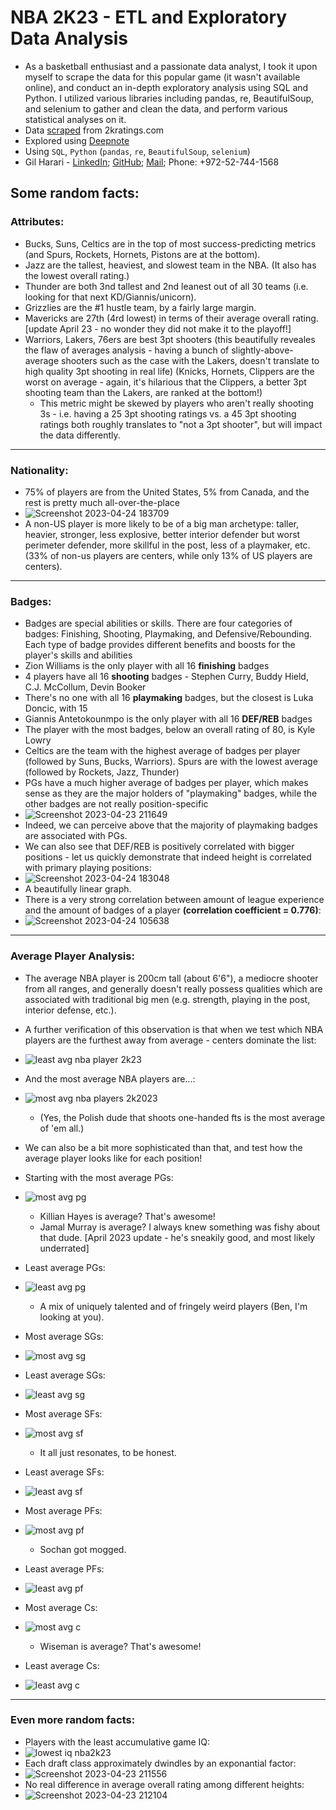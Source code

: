 # NBA 2K23 - ETL and Exploratory Data Analysis

* As a basketball enthusiast and a passionate data analyst, I took it upon myself to scrape the data for this popular game (it wasn't available online), and conduct an in-depth exploratory analysis using SQL and Python. I utilized various libraries including pandas, re, BeautifulSoup, and selenium to gather and clean the data, and perform various statistical analyses on it.
* Data [scraped](https://github.com/gilha/nba-2k23-etl-and-data-analysis/blob/main/nba2k23_ETL_scraping.ipynb) from 2kratings.com
* Explored using [Deepnote](https://deepnote.com/workspace/myspace-48fd-0eac2a92-5a71-4337-8f15-180141a776a8/project/nba2k23data-f770f9fc-15a2-479f-b902-8fcc18f53535/notebook/nba2k23_exploratory_data_analysis-229786d9262e4ee2b959350f970cf925)
* Using `SQL`, `Python` (`pandas`, `re`, `BeautifulSoup`, `selenium`)
* Gil Harari - [LinkedIn](https://www.linkedin.com/in/gilharari/); [GitHub](https://github.com/gilha); [Mail](mailto:gil1996@gmail.com); Phone: +972-52-744-1568

## Some random facts:
### Attributes:
- Bucks, Suns, Celtics are in the top of most success-predicting metrics (and Spurs, Rockets, Hornets, Pistons are at the bottom).
- Jazz are the tallest, heaviest, and slowest team in the NBA. (It also has the lowest overall rating.)
- Thunder are both 3nd tallest and 2nd leanest out of all 30 teams (i.e. looking for that next KD/Giannis/unicorn).
- Grizzlies are the #1 hustle team, by a fairly large margin.
- Mavericks are 27th (4rd lowest) in terms of their average overall rating. [update April 23 - no wonder they did not make it to the playoff!]
- Warriors, Lakers, 76ers are best 3pt shooters (this beautifully reveales the flaw of averages analysis - having a bunch of slightly-above-average shooters such as the case with the Lakers, doesn't translate to high quality 3pt shooting in real life) (Knicks, Hornets, Clippers are the worst on average - again, it's hilarious that the Clippers, a better 3pt shooting team than the Lakers, are ranked at the bottom!)
  - This metric might be skewed by players who aren't really shooting 3s - i.e. having a 25 3pt shooting ratings vs. a 45 3pt shooting ratings both roughly translates to "not a 3pt shooter", but will impact the data differently. 

-----------------------

### Nationality:
* 75% of players are from the United States, 5% from Canada, and the rest is pretty much all-over-the-place
* ![Screenshot 2023-04-24 183709](https://user-images.githubusercontent.com/18117093/234046246-bc122e32-b70c-46db-85aa-9747c2379b61.png)
* A non-US player is more likely to be of a big man archetype: taller, heavier, stronger, less explosive, better interior defender but worst perimeter defender, more skillful in the post, less of a playmaker, etc. (33% of non-us players are centers, while only 13% of US players are centers).

--------------------------

### Badges:
* Badges are special abilities or skills. There are four categories of badges: Finishing, Shooting, Playmaking, and Defensive/Rebounding. Each type of badge provides different benefits and boosts for the player's skills and abilities
* Zion Williams is the only player with all 16 **finishing** badges
* 4 players have all 16 **shooting** badges - Stephen Curry, Buddy Hield, C.J. McCollum, Devin Booker 
* There's no one with all 16 **playmaking** badges, but the closest is Luka Doncic, with 15
* Giannis Antetokounmpo is the only player with all 16 **DEF/REB** badges
* The player with the most badges, below an overall rating of 80, is Kyle Lowry
* Celtics are the team with the highest average of badges per player (followed by Suns, Bucks, Warriors). Spurs are with the lowest average (followed by Rockets, Jazz, Thunder)
* PGs have a much higher average of badges per player, which makes sense as they are the major holders of "playmaking" badges, while the other badges are not really position-specific
* ![Screenshot 2023-04-23 211649](https://user-images.githubusercontent.com/18117093/234043985-755d7e85-aa1c-40ef-bc48-51cad6a9944e.png)
* Indeed, we can perceive above that the majority of playmaking badges are associated with PGs.
* We can also see that DEF/REB is positively correlated with bigger positions - let us quickly demonstrate that indeed height is correlated with primary playing positions:
* ![Screenshot 2023-04-24 183048](https://user-images.githubusercontent.com/18117093/234044457-0c763d60-1469-4e22-bb36-7c4fab7d1f3d.png)
* A beautifully linear graph.
* There is a very strong correlation between amount of league experience and the amount of badges of a player **(correlation coefficient = 0.776)**:
* ![Screenshot 2023-04-24 105638](https://user-images.githubusercontent.com/18117093/234044783-cd80c27b-0fdf-4ea5-be7b-eee4af45e91d.png)

--------------------------

### Average Player Analysis:
* The average NBA player is 200cm tall (about 6'6"), a mediocre shooter from all ranges, and generally doesn't really possess qualities which are associated with traditional big men (e.g. strength, playing in the post, interior defense, etc.). 
* A further verification of this observation is that when we test which NBA players are the furthest away from average - centers dominate the list:
* ![least avg nba player 2k23](https://user-images.githubusercontent.com/18117093/220134122-f35cf5ce-4863-49b6-9f35-31ab2a536ed8.png)
* And the most average NBA players are...:
* ![most avg nba players 2k2023](https://user-images.githubusercontent.com/18117093/220134252-38db22a6-e303-4cc5-8c42-6280fdd95f33.png)
  *  (Yes, the Polish dude that shoots one-handed fts is the most average of 'em all.)

* We can also be a bit more sophisticated than that, and test how the average player looks like for each position!
* Starting with the most average PGs:
* ![most avg pg](https://user-images.githubusercontent.com/18117093/220134902-7fbd8e45-4ced-4944-8f3c-c02325d87c5e.png)
  * Killian Hayes is average? That's awesome!
  * Jamal Murray is average? I always knew something was fishy about that dude. [April 2023 update - he's sneakily good, and most likely underrated]
* Least average PGs:
* ![least avg pg](https://user-images.githubusercontent.com/18117093/220135346-cdd8a5e6-f4f7-4bf7-8e4d-da6476cddb84.png)
  * A mix of uniquely talented and of fringely weird players (Ben, I'm looking at you).
* Most average SGs:
* ![most avg sg](https://user-images.githubusercontent.com/18117093/220136154-8b015377-8fd6-4440-ba7c-c5c56efd8f78.png)
* Least average SGs:
* ![least avg sg](https://user-images.githubusercontent.com/18117093/220136388-e5056e08-80cf-4e05-8729-7da4380bd469.png)
* Most average SFs:
* ![most avg sf](https://user-images.githubusercontent.com/18117093/220136721-08297e6b-399e-4979-9ae4-65e92b4d9910.png)
  * It all just resonates, to be honest.
* Least average SFs:
* ![least avg sf](https://user-images.githubusercontent.com/18117093/220136956-329d0790-3d5d-4ae0-8469-f1b9bf6f5f35.png)
* Most average PFs:
* ![most avg pf](https://user-images.githubusercontent.com/18117093/220137246-ff59ed6c-26d9-457d-9239-df63fefb3f34.png)
  * Sochan got mogged.
* Least average PFs:
* ![least avg pf](https://user-images.githubusercontent.com/18117093/220137533-412c99ae-a6a1-4021-8028-1b4fb137be88.png)
* Most average Cs:
* ![most avg c](https://user-images.githubusercontent.com/18117093/220137698-7063887a-d49d-407a-8f21-fbe4350452cf.png)
  * Wiseman is average? That's awesome!
* Least average Cs:
* ![least avg c](https://user-images.githubusercontent.com/18117093/220138008-2f64014c-1842-419c-8449-7ea660507c04.png)

----------------------

### Even more random facts:
* Players with the least accumulative game IQ:
* ![lowest iq nba2k23](https://user-images.githubusercontent.com/18117093/220132328-6692b613-a6f6-40e5-a34d-1b40a4751aa5.png)
* Each draft class approximately dwindles by an exponantial factor:
* ![Screenshot 2023-04-23 211556](https://user-images.githubusercontent.com/18117093/234047188-f1eeb51f-61b3-4afb-8122-65b16ec5d23e.png)
* No real difference in average overall rating among different heights:
* ![Screenshot 2023-04-23 212104](https://user-images.githubusercontent.com/18117093/234047261-34efba1b-44bb-4baf-a56c-e5c643f18e4b.png)







